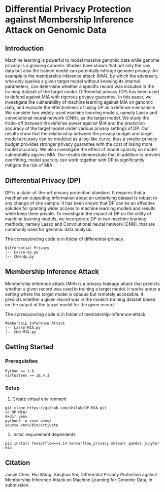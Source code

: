 # Differential Privacy Protection against Membership Inference Attack on Genomic Data

## Introduction
Machine learning is powerful to model massive genomic data while genome privacy is a growing concern. Studies have shown that not only the raw data but also the trained model can potentially infringe genome privacy. An example is the membership inference attack (MIA), by which the adversary, who only queries a given target model without knowing its internal parameters, can determine whether a specific record was included in the training dataset of the target model. 
Differential privacy (DP) has been used to defend against MIA with rigorous privacy guarantee. In this paper, we investigate the vulnerability of machine learning against MIA on genomic data, and evaluate the effectiveness of using DP as a defense mechanism. We consider two widely-used machine learning models, namely Lasso and convolutional neural network (CNN), as the target model. We study the trade-off between the defense power against MIA and the prediction accuracy of the target model under various privacy settings of DP. Our results show that the relationship between the privacy budget and target model accuracy can be modeled as a log-like curve, thus a smaller privacy budget provides stronger privacy guarantee with the cost of losing more model accuracy. We also investigate the effect of model sparsity on model vulnerability against MIA. Our results demonstrate that in addition to prevent overfitting, model sparsity can work together with DP to significantly mitigate the risk of MIA.

## Differential Privacy (DP)
DP is a state-of-the-art privacy protection standard. It requires that a mechanism outputting information about an underlying dataset is robust to any change of one sample.  It has been shown that DP can be an effective solution for granting wider access to machine learning models and results while keep them private. To investigate the impact of DP on the utility of machine learning models, we incorporate DP to two machine learning methods, namely Lasso and Convolutional neural network (CNN), that are commonly used for genomic data analysis. 

The corresponding code is in folder of differential-privacy.
```
Differential Privacy
|-- Lasso-dp.py
|-- CNN-dp.py
```

## Membership Inference Attack
Membership inference attack (MIA) is a privacy-leakage attack that predicts whether a given record was used in training a target model. It works under a setting where the target model is opaque but remotely accessible. It predicts whether a given record was in the model’s training dataset based on the output of the target model for the given record.

The corresponding code is in folder of membership-inference-attack.
```
Membership Inference Attack
|-- Lasso-MIA.py
|-- CNN-MIA.py
```

## Getting Started

### Prerequisites
```
Python >= 3.6 
virtualenv >= 16.4.3
```
### Setup
1. Create virtual environment
```
git clone https://github.com/shilab/DP-MIA.git
cd DP-MIA/
mkdir venv
python3 -m venv venv/
source venv/bin/activate
```
2. Install requirement dependents
```
pip install tensorflow==1.14 tensorflow_privacy sklearn pandas jupyter mia
```

## Citation
Junjie Chen, Hui Wang, Xinghua Shi, Differential Privacy Protection against Membership Inference Attack on Machine Learning for Genomic Data, in submission.
